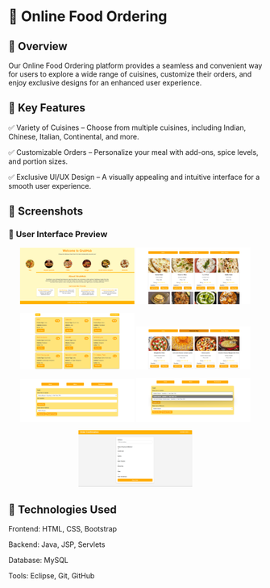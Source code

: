 # 🍔 Online Food Ordering
## 🚀 Overview  

Our Online Food Ordering platform provides a seamless and convenient way for users to explore a wide range of cuisines, customize their orders, and enjoy exclusive designs for an enhanced user experience.


## 🌟 Key Features
✅ Variety of Cuisines – Choose from multiple cuisines, including Indian, Chinese, Italian, Continental, and more.

✅ Customizable Orders – Personalize your meal with add-ons, spice levels, and portion sizes.


✅ Exclusive UI/UX Design – A visually appealing and intuitive interface for a smooth user experience.

## 📸 Screenshots  
### 🌟 **User Interface Preview**

<p align="center">
  <img src="https://github.com/muneswar-123/Online_Food_Ordering/blob/main/Screenshot%202025-02-07%20122752.png?raw=true" width="45%">
  <img src="https://github.com/muneswar-123/Online_Food_Ordering/blob/main/Screenshot%202025-02-07%20122819.png?raw=true" width="45%">
</p>

<p align="center">
  <img src="https://github.com/muneswar-123/Online_Food_Ordering/blob/main/Screenshot%202025-02-07%20122842.png?raw=true" width="45%">
  <img src="https://github.com/muneswar-123/Online_Food_Ordering/blob/main/Screenshot%202025-02-07%20122912.png?raw=true" width="45%">
</p>

<p align="center">
  <img src="https://github.com/muneswar-123/Online_Food_Ordering/blob/main/Screenshot%202025-02-07%20123012.png?raw=true" width="45%">
  <img src="https://github.com/muneswar-123/Online_Food_Ordering/blob/main/Screenshot%202025-02-07%20123024.png?raw=true" width="45%">
</p>

<p align="center">
  <img src="https://github.com/muneswar-123/Online_Food_Ordering/blob/main/Screenshot%202025-02-07%20123056.png?raw=true" width="45%">
</p>

## 🔧 Technologies Used
Frontend: HTML, CSS, Bootstrap


Backend: Java, JSP, Servlets


Database: MySQL


Tools: Eclipse, Git, GitHub



